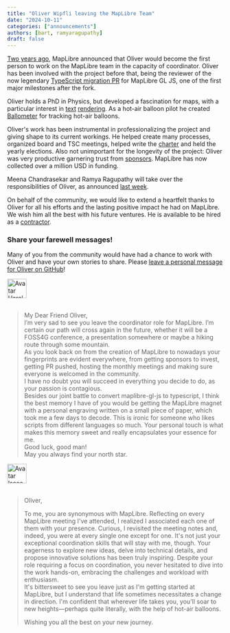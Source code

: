 ```yaml
---
title: "Oliver Wipfli leaving the MapLibre Team"
date: "2024-10-11"
categories: ["announcements"]
authors: [bart, ramyaragupathy]
draft: false
---
```


[Two years ago](https://maplibre.org/news/2022-10-07-oliver-coordinator/), MapLibre announced that Oliver would become the first person to work on the MapLibre team in the capacity of coordinator. Oliver has been involved with the project before that, being the reviewer of the now legendary [TypeScript migration PR](https://github.com/maplibre/maplibre-gl-js/pull/209) for MapLibre GL JS, one of the first major milestones after the fork.

Oliver holds a PhD in Physics, but developed a fascination for maps, with a particular interest in [text](https://oliverwipfli.ch/about-text-rendering-in-maplibre-2023-10-17/) [rendering](https://oliverwipfli.ch/devanagari-in-the-protomaps-basemap-with-a-positioned-glyph-font-for-maplibre-2024-06-30/). As a hot-air balloon pilot he created [Ballometer](https://ballometer.io/) for tracking hot-air balloons.

Oliver's work has been instrumental in professionalizing the project and giving shape to its current workings. He helped create many processes, organized board and TSC meetings, helped write the [charter](https://github.com/maplibre/maplibre/blob/main/CHARTER.md) and held the yearly elections. Also not unimportant for the longevity of the project: Oliver was very productive garnering trust from [sponsors](https://maplibre.org/sponsors/). MapLibre has now collected over a million USD in funding.

Meena Chandrasekar and Ramya Ragupathy will take over the responsibilities of Oliver, as announced [last week](https://maplibre.org/news/2024-10-04-new-team-members/).

On behalf of the community, we would like to extend a heartfelt thanks to Oliver for all his efforts and the lasting positive impact he had on MapLibre. We wish him all the best with his future ventures. He is available to be hired as a [contractor](https://www.linkedin.com/in/oliver-wipfli-562258210/).

### Share your farewell messages!

Many of you from the community would have had a chance to work with Oliver and have your own stories to share. Please [leave a personal message for Oliver on GitHub](https://github.com/maplibre/maplibre/discussions/414)!

<a href="/about/harel">
    <img
    src="https://avatars.githubusercontent.com/u/3269297?v=4"
    class="rounded-circle mt-3 border  border-white"
    width="45"
    alt="Avatar Harel"
    />
</a>   
</br></br>
<blockquote> My Dear Friend Oliver,</br>
I’m very sad to see you leave the coordinator role for MapLibre. I’m certain our path will cross again in the future, whether it will be a FOSS4G conference, a presentation somewhere or maybe a hiking route through some mountain.</br>
As you look back on from the creation of MapLibre to nowadays your fingerprints are evident everywhere, from getting sponsors to invest, getting PR pushed, hosting the monthly meetings and making sure everyone is welcomed in the community.</br>
I have no doubt you will succeed in everything you decide to do, as your passion is contagious.<br>
Besides our joint battle to convert maplibre-gl-js to typescript, I think the best memory I have of you would be getting the MapLibre magnet with a personal engraving written on a small piece of paper, which took me a few days to decode. This is ironic for someone who likes scripts from different languages so much. Your personal touch is what makes this memory sweet and really encapsulates your essence for me.</br>
Good luck, good man!</br>
May you always find your north star.</br>
</blockquote>

 <a href="/about/isaac">
    <img
    src="https://avatars.githubusercontent.com/u/2301378?v=4"
    width="45"
    class="rounded-circle mt-3 border  border-white"
    alt="Avatar Isaac"
    />
</a>
</br></br>
<blockquote>
Oliver,</br>

To me, you are synonymous with MapLibre. Reflecting on every MapLibre meeting I've attended, I realized I associated each one of them with your presence. Curious, I revisited the meeting notes and, indeed, you were at every single one except for one. It's not just your exceptional coordination skills that will stay with me, though. Your eagerness to explore new ideas, delve into technical details, and propose innovative solutions has been truly inspiring. Despite your role requiring a focus on coordination, you never hesitated to dive into the work hands-on, embracing the challenges and workload with enthusiasm.</br>
It's bittersweet to see you leave just as I'm getting started at MapLibre, but I understand that life sometimes necessitates a change in direction. I'm confident that wherever life takes you, you'll soar to new heights—perhaps quite literally, with the help of hot-air balloons.</br>

Wishing you all the best on your new journey.</br>

</blockquote>
